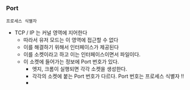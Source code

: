 ###  Port
    프로세스 식별자

* TCP / IP 는 커널 영역에 지어한다
  * 따라서 유저 모드는 이 영역에 접근할 수 없다
  * 이를 해결하기 위해서 인터페이스가 제공된다
  * 이를 소켓이라고 하고 이는 인터페이스이면서 파일이다.
  * 이 소켓에 들어가는 정보에 Port 번호가 있다.
    * 엣지, 크롬이 실행되면 각각 소켓을 생성한다.
    * 각각의 소켓에 붙는 Port 번호가 다르다. Port 번호는 프로세스 식별자 !!
    * 